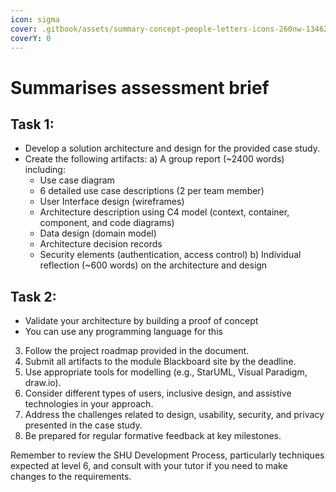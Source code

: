 ```yaml
---
icon: sigma
cover: .gitbook/assets/summary-concept-people-letters-icons-260nw-1346289404.webp
coverY: 0
---
```


# Summarises assessment brief

## Task 1:

* Develop a solution architecture and design for the provided case study.
* Create the following artifacts: a) A group report (\~2400 words) including:
  * Use case diagram
  * 6 detailed use case descriptions (2 per team member)
  * User Interface design (wireframes)
  * Architecture description using C4 model (context, container, component, and code diagrams)
  * Data design (domain model)
  * Architecture decision records
  * Security elements (authentication, access control) b) Individual reflection (\~600 words) on the architecture and design

## Task 2:

* Validate your architecture by building a proof of concept
* You can use any programming language for this

3. Follow the project roadmap provided in the document.
4. Submit all artifacts to the module Blackboard site by the deadline.
5. Use appropriate tools for modelling (e.g., StarUML, Visual Paradigm, draw.io).
6. Consider different types of users, inclusive design, and assistive technologies in your approach.
7. Address the challenges related to design, usability, security, and privacy presented in the case study.
8. Be prepared for regular formative feedback at key milestones.

Remember to review the SHU Development Process, particularly techniques expected at level 6, and consult with your tutor if you need to make changes to the requirements.
